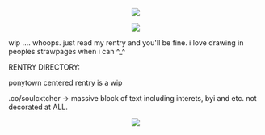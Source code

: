 <p align="center">
<img src="https://files.catbox.moe/2wdcoc.png"/>
</p>
<p align="center">
<img src="https://files.catbox.moe/y7enc8.png"/>
</p>
wip .... whoops. just read my rentry and you'll be fine. i love drawing in peoples strawpages when i can ^_^
</p>
RENTRY DIRECTORY:

ponytown centered rentry is a wip

.co/soulcxtcher  ->  massive block of text including interets, byi and etc. not decorated at ALL.

<p align="center">
<img src="https://files.catbox.moe/n553va.png"/>
